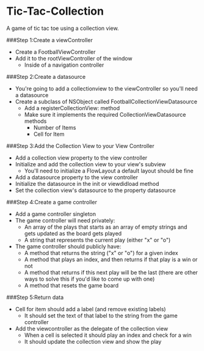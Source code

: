 Tic-Tac-Collection
==================

A game of tic tac toe using a collection view.

###Step 1:Create a viewController
  - Create a FootballViewController
  - Add it to the rootViewController of the window 
    - Inside of a navigation controller
    
###Step 2:Create a datasource
  - You're going to add a collectionview to the viewController so you'll need a datasource
  - Create a subclass of NSObject called FootballCollectionViewDatasource
    - Add a registerCollectionView: method
    - Make sure it implements the required CollectionViewDatasource methods
      - Number of Items
      - Cell for Item
    
###Step 3:Add the Collection View to your View Controller
  - Add a collection view property to the view controller
  - Initialize and add the collection view to your view's subview
    - You'll need to initialize a FlowLayout a default layout should be fine
  - Add a datasource property to the view controller
  - Initialize the datasource in the init or viewdidload method
  - Set the collection view's datasource to the property datasource

###Step 4:Create a game controller
  - Add a game controller singleton
  - The game controller will need privately:
    - An array of the plays that starts as an array of empty strings and gets updated as the board gets played
    - A string that represents the current play (either "x" or "o")
  - The game controller should publicly have:
    - A method that returns the string ("x" or "o") for a given index
    - A method that plays an index, and then returns if that play is a win or not
    - A method that returns if this next play will be the last (there are other ways to solve this if you'd like to come up with one)
    - A method that resets the game board

###Step 5:Return data 
  - Cell for item should add a label (and remove existing labels)
    - It should set the text of that label to the string from the game controller
  - Add the viewcontroller as the delegate of the collection view
    - When a cell is selected it should play an index and check for a win
    - It should update the collection view and show the play

